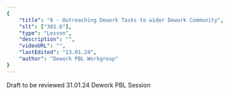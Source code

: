 ```yaml
---
{
    "title": "6 - Outreaching Dework Tasks to wider Dework Community",
    "slt": ["301.6"],
    "type": "Lesson",
    "description": "",
    "videoURL": "",
    "lastEdited": "13.01.24",
    "author": "Dework PBL Workgroup"
}
---
```

Draft to be reviewed 31.01.24 Dework PBL Session